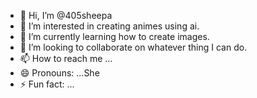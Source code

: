 - 👋 Hi, I’m @405sheepa
- 👀 I’m interested in creating animes using ai.
- 🌱 I’m currently learning how to create images.
- 💞️ I’m looking to collaborate on whatever thing I can do.
- 📫 How to reach me ...
- 😄 Pronouns: ...She
- ⚡ Fun fact: ...

<!---
405sheepa/405sheepa is a ✨ special ✨ repository because its `README.md` (this file) appears on your GitHub profile.
You can click the Preview link to take a look at your changes.
--->

